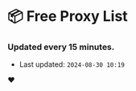 # :package: Free Proxy List
### Updated every 15 minutes.

- Last updated: `2024-08-30 10:19`

:heart:
